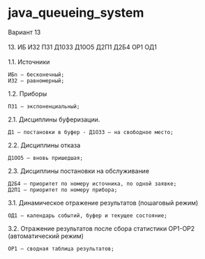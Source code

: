 # java_queueing_system<br/>
Вариант 13<br/>
<br/>
13. ИБ ИЗ2 ПЗ1 Д10З3 Д10О5 Д2П1 Д2Б4 ОР1 ОД1<br/>
<br/>
1.1. Источники<br/>  

	ИБn — бесконечный;
	ИЗ2 — равномерный;
1.2. Приборы<br/>  

	ПЗ1 — экспоненциальный;
2.1. Дисциплины буферизации.<br/>  

	Д1 — постановки в буфер - Д1ОЗ3 — на свободное место;
2.2. Дисциплины отказа<br/>  

	Д1ОО5 — вновь пришедшая;
2.3. Дисциплины постановки на обслуживание<br/>  

	Д2Б4 — приоритет по номеру источника, по одной заявке;
	Д2П1 — приоритет по номеру прибора;
3.1. Динамическое отражение результатов (пошаговый режим)<br/>  

	ОД1 — календарь событий, буфер и текущее состояние;
3.2. Отражение результатов после сбора статистики ОР1-ОР2 (автоматический режим)<br/>  

	ОР1 — сводная таблица результатов;
